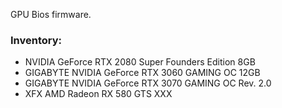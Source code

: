 GPU Bios firmware.

### Inventory:
* NVIDIA GeForce RTX 2080 Super Founders Edition 8GB
* GIGABYTE NVIDIA GeForce RTX 3060 GAMING OC 12GB
* GIGABYTE NVIDIA GeForce RTX 3070 GAMING OC Rev. 2.0
* XFX AMD Radeon RX 580 GTS XXX
